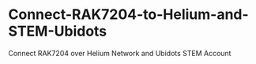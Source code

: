 # Connect-RAK7204-to-Helium-and-STEM-Ubidots
Connect RAK7204 over Helium Network and Ubidots STEM Account
